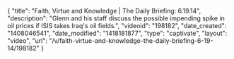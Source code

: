 {
    "title": "Faith, Virtue and Knowledge | The Daily Briefing: 6.19.14",
    "description": "Glenn and his staff discuss the possible impending spike in oil prices if ISIS takes Iraq's oil fields.",
    "videoid": "198182",
    "date_created": "1408046541",
    "date_modified": "1418181877",
    "type": "captivate",
    "layout": "video",
    "url": "\/v\/faith-virtue-and-knowledge-the-daily-briefing-6-19-14\/198182"
}